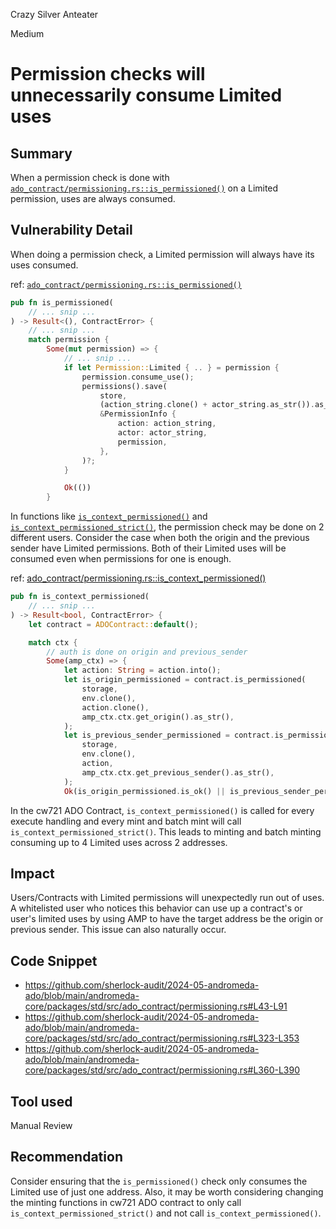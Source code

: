 Crazy Silver Anteater

Medium

# Permission checks will unnecessarily consume Limited uses

## Summary
When a permission check is done with [`ado_contract/permissioning.rs::is_permissioned()`](https://github.com/sherlock-audit/2024-05-andromeda-ado/blob/main/andromeda-core/packages/std/src/ado_contract/permissioning.rs#L43-L91) on a Limited permission, uses are always consumed. 

## Vulnerability Detail
When doing a permission check, a Limited permission will always have its uses consumed.

ref: [`ado_contract/permissioning.rs::is_permissioned()`](https://github.com/sherlock-audit/2024-05-andromeda-ado/blob/main/andromeda-core/packages/std/src/ado_contract/permissioning.rs#L43-L91)
```rust
pub fn is_permissioned(
    // ... snip ...
) -> Result<(), ContractError> {
    // ... snip ...
    match permission {
        Some(mut permission) => {
            // ... snip ...
            if let Permission::Limited { .. } = permission {
                permission.consume_use();
                permissions().save(
                    store,
                    (action_string.clone() + actor_string.as_str()).as_str(),
                    &PermissionInfo {
                        action: action_string,
                        actor: actor_string,
                        permission,
                    },
                )?;
            }

            Ok(())
        }
```

In functions like [`is_context_permissioned()`](https://github.com/sherlock-audit/2024-05-andromeda-ado/blob/main/andromeda-core/packages/std/src/ado_contract/permissioning.rs#L323-L353) and [`is_context_permissioned_strict()`](https://github.com/sherlock-audit/2024-05-andromeda-ado/blob/main/andromeda-core/packages/std/src/ado_contract/permissioning.rs#L360-L390), the permission check may be done on 2 different users. Consider the case when both the origin and the previous sender have Limited permissions. Both of their Limited uses will be consumed even when permissions for one is enough.

ref: [ado_contract/permissioning.rs::is_context_permissioned()](https://github.com/sherlock-audit/2024-05-andromeda-ado/blob/main/andromeda-core/packages/std/src/ado_contract/permissioning.rs#L323-L353)
```rust
pub fn is_context_permissioned(
    // ... snip ...
) -> Result<bool, ContractError> {
    let contract = ADOContract::default();

    match ctx {
        // auth is done on origin and previous_sender
        Some(amp_ctx) => {
            let action: String = action.into();
            let is_origin_permissioned = contract.is_permissioned(
                storage,
                env.clone(),
                action.clone(),
                amp_ctx.ctx.get_origin().as_str(),
            );
            let is_previous_sender_permissioned = contract.is_permissioned(
                storage,
                env.clone(),
                action,
                amp_ctx.ctx.get_previous_sender().as_str(),
            );
            Ok(is_origin_permissioned.is_ok() || is_previous_sender_permissioned.is_ok())
```

In the cw721 ADO Contract, `is_context_permissioned()` is called for every execute handling and every mint and batch mint will call `is_context_permissioned_strict()`. This leads to minting and batch minting consuming up to 4 Limited uses across 2 addresses.

## Impact
Users/Contracts with Limited permissions will unexpectedly run out of uses. A whitelisted user who notices this behavior can use up a contract's or user's limited uses by using AMP to have the target address be the origin or previous sender. This issue can also naturally occur.

## Code Snippet
- https://github.com/sherlock-audit/2024-05-andromeda-ado/blob/main/andromeda-core/packages/std/src/ado_contract/permissioning.rs#L43-L91
- https://github.com/sherlock-audit/2024-05-andromeda-ado/blob/main/andromeda-core/packages/std/src/ado_contract/permissioning.rs#L323-L353
- https://github.com/sherlock-audit/2024-05-andromeda-ado/blob/main/andromeda-core/packages/std/src/ado_contract/permissioning.rs#L360-L390

## Tool used
Manual Review

## Recommendation
Consider ensuring that the `is_permissioned()` check only consumes the Limited use of just one address. Also, it may be worth considering changing the minting functions in cw721 ADO contract to only call `is_context_permissioned_strict()` and not call `is_context_permissioned()`. 